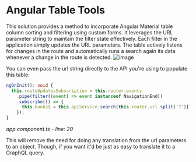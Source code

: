 # Angular Table Tools
This solution provides a method to incorporate Angular Material table column sorting and filtering using custom forms. It leverages the URL parameter string to maintain the filter state effectively. Each filter in the application simply updates the URL parameters. The table actively listens for changes in the route and automatically runs a search again its data whenever a change in the route is detected.
![image](https://github.com/erikprat61/angular-table-tools/assets/1373059/c3d23429-bcf6-4bc0-b533-b6ca23212d18)

You can even pass the url string directly to the API you're using to populate this table:
``` typescript
ngOnInit(): void {
  this.routeUpdatesSubscription = this.router.events
    .pipe(filter((event) => event instanceof NavigationEnd))
    .subscribe(() => {
      this.books$ = this.apiService.search(this.router.url.split('?')[1] ?? '');
    });
}
```
*app.component.ts - line: 20*

This will remove the need for doing any translation from the url parameters to an object. Though, if you want it'd be just as easy to translate it to a GraphQL query.
